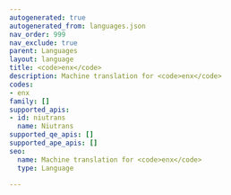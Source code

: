 ```yaml
---
autogenerated: true
autogenerated_from: languages.json
nav_order: 999
nav_exclude: true
parent: Languages
layout: language
title: <code>enx</code>
description: Machine translation for <code>enx</code>
codes:
- enx
family: []
supported_apis:
- id: niutrans
  name: Niutrans
supported_qe_apis: []
supported_ape_apis: []
seo:
  name: Machine translation for <code>enx</code>
  type: Language

---
```


